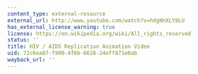 ```yaml
---
content_type: external-resource
external_url: http://www.youtube.com/watch?v=hdgNnXLY8LU
has_external_license_warning: true
license: https://en.wikipedia.org/wiki/All_rights_reserved
status: ''
title: HIV / AIDS Replication Animation Video
uid: 72c6ea87-f990-4f6b-8628-24eff871e0ab
wayback_url: ''
---
```

